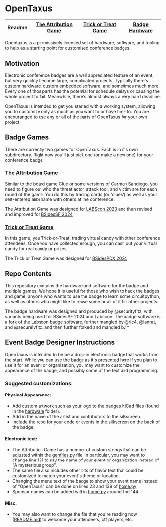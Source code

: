 # OpenTaxus 

| Readme | [The Attribution Game](attribution) | [Trick or Treat Game](trickortreat) | [Badge Hardware](hardware) |
| ------------------- | --------------------------------------------- | --------------------------------------------- | ------------------------------------ |

Opentaxus is a permissively licensed set of hardware, software, and tooling to help as a starting point for customized conference badges.

## Motivation
Electronic conference badges are a well appreciated feature of an event, but very quickly become large, complicated projects. Typically there's custom hardware, custom embedded software, and sometimes much more. Every one of thos parts has the potential for schedule delays or causing the whole project to fail. Meanwhile, there's almost always a very hard deadline.

OpenTaxus is intended to get you started with a working system, allowing you to customize only as much as you want to or have time to. You are encouranged to use any or all of the parts of OpenTaxus for your own project

## Badge Games

There are currently two games for OpenTaxus. Each is in it's own subdirectory. Right now you'll just pick one (or make a new one) for your conference badge:

### [The Attribution Game](attribution)

Similar to the board game Clue or some versions of Carmen Sandiego,
you need to figure out who the threat actor, attack tool, and victim
are for each round of the game. You do this by trading cards (or
'clues') as well as your self-entered alibi name with others
at the conference.

The Attribution Game was designed for [LABScon 2023](https://www.labscon.io/) and then revised and improved for [BSidesSF 2024](https://bsidessf.org/)

### [Trick or Treat Game](trickortreat) 

In this game, you Trick-or-Treat, trading virtual candy with other conference attendees. Once you have collected enough, you can cash out your virtual candy for real candy or prizes.

The Trick or Treat Game was designed for [BSidesPDX 2024](https://bsidespdx.org/)

## Repo Contents

This repository contains the hardware and software for the badge and multiple games. We hope it is useful for those who wish to hack the badges and game, anyone who wants to use the badge to learn some circuitpython, as well as others who might like to reuse some or all of it for other projects.

The badge hardware was designed and produced by @securityfitz, with variants being used for BSidesSF 2024 and Labscon.
The badge software is a fork of the Labscon badge software, further mangled by @rlc4, @lanrat, and @securelyfitz, and then further forked and mangled by *

## Event Badge Designer Instructions

OpenTaxus is intended to be be a drop-in electronic badge that works from the start. While you can use the badge as it's presented here if you plan to use it for an event or organization, you may want to customize the appearance of the badge, and possibly some of the text and programming. 

### Suggested customizations:
	
#### Physical Appearance:
* Add custom artwork such as your logo to the badges KiCad files (found in the [hardware](/hardware) folder). 
* Add in the name of the artist and contributors to the silkscreen.
* Include the repo for your code or events in the silkscreen on the back of the badge.

#### Electronic text:
* The Attribution Game has a number of custom strings that can be adjusted within the [genfiles.py](./attribution/configs/genfiles.py) file. In particular, you may want to change line 121 to say the name of your event or organization instead of "A mysterious group".
* The same file also includes other bits of flavor text that could be customized to match your event's theme or location.
* Changing the menu text of the badge to show your event name instead of "OpenTaxus" can be done on lines 23 and 139 of [home.py](./attribution/software/home.py)
* Sponsor names can be added within [home.py](./attribution/software/home.py) around line 144.

#### Misc:
* You may also want to change the file that you're reading now ([README.md](README.md)) to welcome your attendee's, ctf players, etc.
